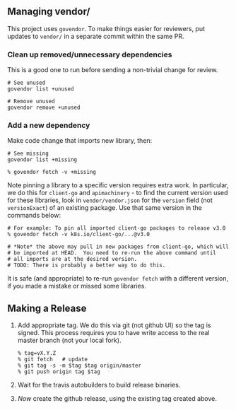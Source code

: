 ## Managing vendor/

This project uses `govendor`.  To make things easier for reviewers,
put updates to `vendor/` in a separate commit within the same PR.

### Clean up removed/unnecessary dependencies

This is a good one to run before sending a non-trivial change for
review.

```
# See unused
govendor list +unused

# Remove unused
govendor remove +unused
```

### Add a new dependency

Make code change that imports new library, then:

```
# See missing
govendor list +missing

% govendor fetch -v +missing
```

Note pinning a library to a specific version requires extra work.  In
particular, we do this for `client-go` and `apimachinery` - to find
the current version used for these libraries, look in
`vendor/vendor.json` for the `version` field (not `versionExact`) of
an existing package.  Use that same version in the commands below:

```
# For example: To pin all imported client-go packages to release v3.0
% govendor fetch -v k8s.io/client-go/...@v3.0

# *Note* the above may pull in new packages from client-go, which will
# be imported at HEAD.  You need to re-run the above command until
# all imports are at the desired version.
# TODO: There is probably a better way to do this.
```

It is safe (and appropriate) to re-run `govendor fetch` with a
different version, if you made a mistake or missed some libraries.

## Making a Release

1. Add appropriate tag.  We do this via git (not github UI) so the tag
   is signed.  This process requires you to have write access to the
   real master branch (not your local fork).
   ```
   % tag=vX.Y.Z
   % git fetch   # update
   % git tag -s -m $tag $tag origin/master
   % git push origin tag $tag
   ```

2. Wait for the travis autobuilders to build release binaries.

3. *Now* create the github release, using the existing tag created
   above.
